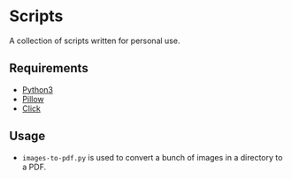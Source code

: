 # Scripts
A collection of scripts written for personal use.

## Requirements
- [Python3](https://www.python.org/)
- [Pillow](https://pypi.org/project/Pillow/)
- [Click](https://pypi.org/project/click/)

## Usage
- `images-to-pdf.py` is used to convert a bunch of images in a directory to a PDF.